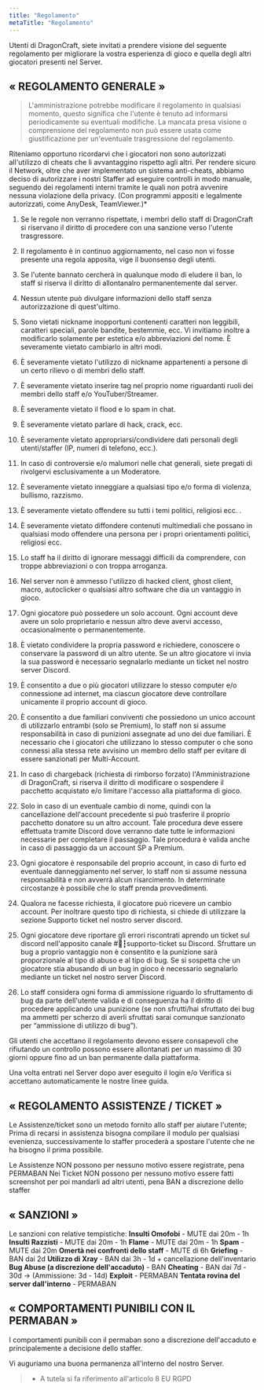 ```yaml
---
title: "Regolamento"
metaTitle: "Regolamento"
---
```

Utenti di DragonCraft, siete invitati a prendere visione del seguente regolamento per migliorare la vostra esperienza di gioco e quella degli altri giocatori presenti nel Server.

## « REGOLAMENTO GENERALE »

> L'amministrazione potrebbe modificare il regolamento in qualsiasi momento, questo significa che l'utente è tenuto ad informarsi periodicamente su eventuali modifiche. La mancata presa visione o comprensione del regolamento non può essere usata come giustificazione per un'eventuale trasgressione del regolamento.

Riteniamo opportuno ricordarvi che i giocatori non sono autorizzati all'utilizzo di cheats che li avvantaggino rispetto agli altri. Per rendere sicuro il Network, oltre che aver implementato un sistema anti-cheats, abbiamo deciso di autorizzare i nostri Staffer ad eseguire controlli in modo manuale, seguendo dei regolamenti interni tramite le quali non potrà avvenire nessuna violazione della privacy. (Con programmi appositi e legalmente autorizzati, come AnyDesk, TeamViewer.)*

1) Se le regole non verranno rispettate, i membri dello staff di DragonCraft si riservano il diritto di procedere con una sanzione verso l'utente trasgressore.

2) Il regolamento è in continuo aggiornamento, nel caso non vi fosse presente una regola apposita, vige il buonsenso degli utenti.

3) Se l'utente bannato cercherà in qualunque modo di eludere il ban, lo staff si riserva il diritto di allontanalro permanentemente dal server.

4) Nessun utente può divulgare informazioni dello staff senza autorizzazione di quest'ultimo.

5) Sono vietati nickname inopportuni contenenti caratteri non leggibili, caratteri speciali, parole bandite, bestemmie, ecc. Vi invitiamo inoltre a modificarlo solamente per estetica e/o abbreviazioni del nome. È severamente vietato cambiarlo in altri modi.

6) È severamente vietato l'utilizzo di nickname appartenenti a persone di un certo rilievo o di membri dello staff.

7) È severamente vietato inserire tag nel proprio nome riguardanti ruoli dei membri dello staff e/o YouTuber/Streamer.

8) È severamente vietato il flood e lo spam in chat.

9) È severamente vietato parlare di hack, crack, ecc.

10) È severamente vietato appropriarsi/condividere dati personali degli utenti/staffer (IP, numeri di telefono, ecc.).

11) In caso di controversie e/o malumori nelle chat generali, siete pregati di rivolgervi esclusivamente a un Moderatore.

12) È severamente vietato inneggiare a qualsiasi tipo e/o forma di violenza, bullismo, razzismo.

13) È severamente vietato offendere su tutti i temi politici, religiosi ecc. .

14) È severamente vietato diffondere contenuti multimediali che possano in qualsiasi modo offendere una persona per i propri orientamenti politici, religiosi ecc.

15) Lo staff ha il diritto di ignorare messaggi difficili da comprendere, con troppe abbreviazioni o con troppa arroganza.

16) Nel server non è ammesso l'utilizzo di hacked client, ghost client, macro, autoclicker o qualsiasi altro software che dia un vantaggio in gioco.

17) Ogni giocatore può possedere un solo account. Ogni account deve avere un solo proprietario e nessun altro deve avervi accesso, occasionalmente o permanentemente.

18) È vietato condividere la propria password e richiedere, conoscere o conservare la password di un altro utente. Se un altro giocatore vi invia la sua password è necessario segnalarlo mediante un ticket nel nostro server Discord.

19) È consentito a due o più giocatori utilizzare lo stesso computer e/o connessione ad internet, ma ciascun giocatore deve controllare unicamente il proprio account di gioco.

20) È consentito a due familiari conviventi che possiedono un unico account di utilizzarlo entrambi (solo se Premium), lo staff non si assume responsabilità in caso di punizioni assegnate ad uno dei due familiari. È necessario che i giocatori che utilizzano lo stesso computer o che sono connessi alla stessa rete avvisino un membro dello staff per evitare di essere sanzionati per Multi-Account.

21) In caso di chargeback (richiesta di rimborso forzato) l'Amministrazione di DragonCraft, si riserva il diritto di modificare o sospendere il pacchetto acquistato e/o limitare l'accesso alla piattaforma di gioco.

22) Solo in caso di un eventuale cambio di nome, quindi con la cancellazione dell'account precedente si può trasferire il proprio pacchetto donatore su un altro account. Tale procedura deve essere effettuata tramite Discord dove verranno date tutte le informazioni necessarie per completare il passaggio. Tale procedura è valida anche in caso di passaggio da un account SP a Premium.

23) Ogni giocatore è responsabile del proprio account, in caso di furto ed eventuale danneggiamento nel server, lo staff non si assume nessuna responsabilità e non avverrà alcun risarcimento. In determinate circostanze è possibile che lo staff prenda provvedimenti.

24) Qualora ne facesse richiesta, il giocatore può ricevere un cambio account. Per inoltrare questo tipo di richiesta, si chiede di utilizzare la sezione Supporto ticket nel nostro server discord.

25) Ogni giocatore deve riportare gli errori riscontrati aprendo un ticket sul discord nell'apposito canale #📩┇supporto-ticket su Discord. Sfruttare un bug a proprio vantaggio non è consentito e la punizione sarà proporzionale al tipo di abuso e al tipo di bug. Se si sospetta che un giocatore stia abusando di un bug in gioco è necessario segnalarlo mediante un ticket nel nostro server Discord.

26) Lo staff considera ogni forma di ammissione riguardo lo sfruttamento di bug da parte dell'utente valida e di conseguenza ha il diritto di procedere applicando una punizione (se non sfrutti/hai sfruttato dei bug ma ammetti per scherzo di averli sfruttati sarai comunque sanzionato per “ammissione di utilizzo di bug”).


Gli utenti che accettano il regolamento devono essere consapevoli che rifiutando un controllo possono essere allontanati per un massimo di 30 giorni oppure fino ad un ban permanente dalla piattaforma.

Una volta entrati nel Server dopo aver eseguito il login e/o Verifica si accettano automaticamente le nostre linee guida.

## « REGOLAMENTO ASSISTENZE / TICKET »

Le Assistenze/ticket sono un metodo fornito allo staff per aiutare l'utente; Prima di recarsi in assistenza bisogna compilare il modulo per qualsiasi evenienza, successivamente lo staffer procederà a spostare l'utente che ne ha bisogno il prima possibile.

Le Assistenze NON possono per nessuno motivo essere registrate, pena PERMABAN
Nei Ticket NON possono per nessuno motivo essere fatti screenshot per poi mandarli ad altri utenti, pena BAN a discrezione dello staffer

## « SANZIONI »

Le sanzioni con relative tempistiche:
**Insulti Omofobi** - MUTE dai 20m - 1h
**Insulti Razzisti** - MUTE dai 20m - 1h
**Flame** - MUTE dai 20m - 1h
**Spam** - MUTE dai 20m
**Omertà nei confronti dello staff** - MUTE di 6h
**Griefing** - BAN dai 2d
**Utilizzo di Xray** - BAN dai 3h - 1d + cancellazione dell'inventario
**Bug Abuse (a discrezione dell'accaduto)** - BAN
**Cheating** - BAN dai 7d - 30d -> (Ammissione: 3d - 14d)
**Exploit** - PERMABAN
**Tentata rovina del server dall'interno** - PERMABAN

## « COMPORTAMENTI PUNIBILI CON IL PERMABAN »

I comportamenti punibili con il permaban sono a discrezione dell'accaduto e principalemente a decisione dello staffer.

Vi auguriamo una buona permanenza all'interno del nostro Server.

> * A tutela si fa riferimento all'articolo 8 EU RGPD
